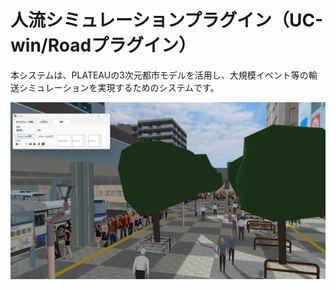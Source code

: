# 人流シミュレーションプラグイン（UC-win/Roadプラグイン）

本システムは、PLATEAUの3次元都市モデルを活用し、大規模イベント等の輸送シミュレーションを実現するためのシステムです。

![](resources/CrowdSimulatorPlugin.png)
